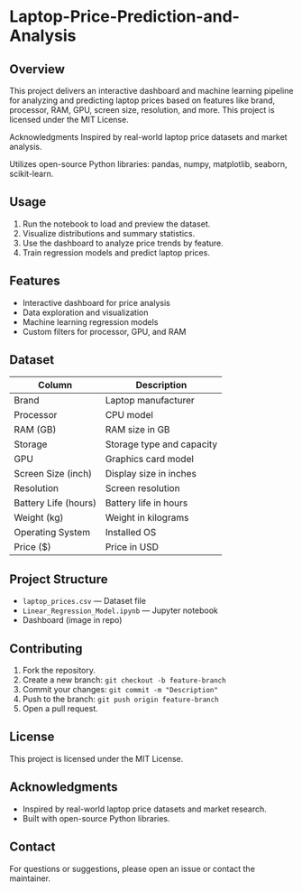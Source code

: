 # Laptop-Price-Prediction-and-Analysis


## Overview

This project delivers an interactive dashboard and machine learning pipeline for analyzing and predicting laptop prices based on features like brand, processor, RAM, GPU, screen size, resolution, and more.
This project is licensed under the MIT License.

Acknowledgments
Inspired by real-world laptop price datasets and market analysis.

Utilizes open-source Python libraries: pandas, numpy, matplotlib, seaborn, scikit-learn.

## Usage

1. Run the notebook to load and preview the dataset.
2. Visualize distributions and summary statistics.
3. Use the dashboard to analyze price trends by feature.
4. Train regression models and predict laptop prices.

## Features

- Interactive dashboard for price analysis
- Data exploration and visualization
- Machine learning regression models
- Custom filters for processor, GPU, and RAM

## Dataset

| Column                | Description                       |
|-----------------------|-----------------------------------|
| Brand                 | Laptop manufacturer               |
| Processor             | CPU model                         |
| RAM (GB)              | RAM size in GB                    |
| Storage               | Storage type and capacity         |
| GPU                   | Graphics card model               |
| Screen Size (inch)    | Display size in inches            |
| Resolution            | Screen resolution                 |
| Battery Life (hours)  | Battery life in hours             |
| Weight (kg)           | Weight in kilograms               |
| Operating System      | Installed OS                      |
| Price ($)             | Price in USD                      |

## Project Structure

- `laptop_prices.csv` — Dataset file
- `Linear_Regression_Model.ipynb` — Jupyter notebook
- Dashboard (image in repo)

## Contributing

1. Fork the repository.
2. Create a new branch: `git checkout -b feature-branch`
3. Commit your changes: `git commit -m "Description"`
4. Push to the branch: `git push origin feature-branch`
5. Open a pull request.

## License

This project is licensed under the MIT License.

## Acknowledgments

- Inspired by real-world laptop price datasets and market research.
- Built with open-source Python libraries.

## Contact

For questions or suggestions, please open an issue or contact the maintainer.
